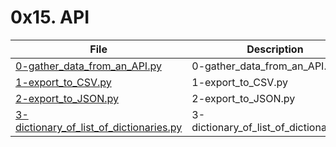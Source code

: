# 0x15. API

| File      | Description |
| ----------- | ----------- |
| [0-gather_data_from_an_API.py](./0-gather_data_from_an_API.py) | 0-gather_data_from_an_API.py |
| [1-export_to_CSV.py](./1-export_to_CSV.py) | 1-export_to_CSV.py |
| [2-export_to_JSON.py](./2-export_to_JSON.py) | 2-export_to_JSON.py |
| [3-dictionary_of_list_of_dictionaries.py](./3-dictionary_of_list_of_dictionaries.py) | 3-dictionary_of_list_of_dictionaries.py |
